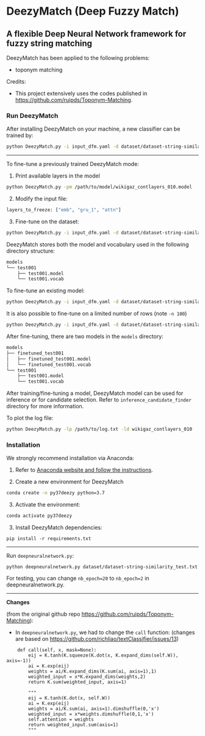 # DeezyMatch (Deep Fuzzy Match)

## A flexible Deep Neural Network framework for fuzzy string matching

DeezyMatch has been applied to the following problems:

- toponym matching

Credits:

- This project extensively uses the codes published in https://github.com/ruipds/Toponym-Matching. 

### Run DeezyMatch

After installing DeezyMatch on your machine, a new classifier can be trained by:

```bash
python DeezyMatch.py -i input_dfm.yaml -d dataset/dataset-string-similarity_test.txt -m test001
```

---

To fine-tune a previously trained DeezyMatch mode:
1. Print available layers in the model

```bash
python DeezyMatch.py -pm /path/to/model/wikigaz_contlayers_010.model
```

2. Modify the input file:

```bash
layers_to_freeze: ["emb", "gru_1", "attn"]
```

3. Fine-tune on the dataset:

```bash
python DeezyMatch.py -i input_dfm.yaml -d dataset/dataset-string-similarity_test.txt -f ./models/test001 -n 100 -m finetuned_model
```

DeezyMatch stores both the model and vocabulary used in the following directory structure:

```bash
models
└── test001
    ├── test001.model
    └── test001.vocab
```

To fine-tune an existing model:

```bash
python DeezyMatch.py -i input_dfm.yaml -d dataset/dataset-string-similarity_test.txt -f ./models/test001/test001.model -m finetuned_test001
```

It is also possible to fine-tune on a limited number of rows (note `-n 100`)

```bash
python DeezyMatch.py -i input_dfm.yaml -d dataset/dataset-string-similarity_test.txt -f ./models/test001/test001.model -n 100 -m finetuned_test001
```

After fine-tuning, there are two models in the `models` directory:

```bash
models
├── finetuned_test001
│   ├── finetuned_test001.model
│   └── finetuned_test001.vocab
└── test001
    ├── test001.model
    └── test001.vocab
```

After training/fine-tuning a model, DeezyMatch model can be used for inference or for candidate selection. Refer to `inference_candidate_finder` directory for more information.

To plot the log file:

```bash
python DeezyMatch.py -lp /path/to/log.txt -ld wikigaz_contlayers_010
```

### Installation

We strongly recommend installation via Anaconda:

1. Refer to [Anaconda website and follow the instructions](https://docs.anaconda.com/anaconda/install/).

2. Create a new environment for DeezyMatch

```bash
conda create -n py37deezy python=3.7
```

3. Activate the environment:

```bash
conda activate py37deezy
```

3. Install DeezyMatch dependencies:

```
pip install -r requirements.txt
```

---

Run `deepneuralnetwork.py`:

```
python deepneuralnetwork.py dataset/dataset-string-similarity_test.txt
```

For testing, you can change `nb_epoch=20` to `nb_epoch=2` in deepneuralnetwork.py.

---

**Changes**

(from the original github repo https://github.com/ruipds/Toponym-Matching):


* In `deepneuralnetwork.py`, we had to change the `call` function: (changes are based on https://github.com/richliao/textClassifier/issues/13)

```
    def call(self, x, mask=None):
        eij = K.tanh(K.squeeze(K.dot(x, K.expand_dims(self.W)), axis=-1))
        ai = K.exp(eij)
        weights = ai/K.expand_dims(K.sum(ai, axis=1),1)
        weighted_input = x*K.expand_dims(weights,2)
        return K.sum(weighted_input, axis=1)

        """
        eij = K.tanh(K.dot(x, self.W))
        ai = K.exp(eij)
        weights = ai/K.sum(ai, axis=1).dimshuffle(0,'x')
        weighted_input = x*weights.dimshuffle(0,1,'x')
        self.attention = weights
        return weighted_input.sum(axis=1)
        """
```
